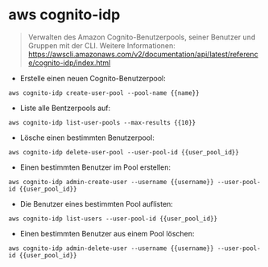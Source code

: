 # aws cognito-idp

> Verwalten des Amazon Cognito-Benutzerpools, seiner Benutzer und Gruppen mit der CLI.
> Weitere Informationen: <https://awscli.amazonaws.com/v2/documentation/api/latest/reference/cognito-idp/index.html>

- Erstelle einen neuen Cognito-Benutzerpool:

`aws cognito-idp create-user-pool --pool-name {{name}}`

- Liste alle Bentzerpools auf:

`aws cognito-idp list-user-pools --max-results {{10}}`

- Lösche einen bestimmten Benutzerpool:

`aws cognito-idp delete-user-pool --user-pool-id {{user_pool_id}}`

- Einen bestimmten Benutzer im Pool erstellen:

`aws cognito-idp admin-create-user --username {{username}} --user-pool-id {{user_pool_id}}`

- Die Benutzer eines bestimmten Pool auflisten:

`aws cognito-idp list-users --user-pool-id {{user_pool_id}}`

- Einen bestimmten Benutzer aus einem Pool löschen:

`aws cognito-idp admin-delete-user --username {{username}} --user-pool-id {{user_pool_id}}`
